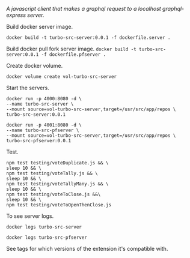 
*A javascript client that makes a graphql request to a localhost graphql-express server.*

Build docker server image.

`docker build -t turbo-src-server:0.0.1 -f dockerfile.server .`

Build docker pull fork server image.
`docker build -t turbo-src-server:0.0.1 -f dockerfile.pfserver .`

Create docker volume.

`docker volume create vol-turbo-src-server`

Start the servers.

```
docker run -p 4000:8080 -d \
--name turbo-src-server \
--mount source=vol-turbo-src-server,target=/usr/src/app/repos \
turbo-src-server:0.0.1
```

```
docker run -p 4001:8080 -d \
--name turbo-src-pfserver \
--mount source=vol-turbo-src-server,target=/usr/src/app/repos \
turbo-src-pfserver:0.0.1
```

Test.

```
npm test testing/voteDuplicate.js && \
sleep 10 && \
npm test testing/voteTally.js && \
sleep 10 && \
npm test testing/voteTallyMany.js && \
sleep 10 && \
npm test testing/voteToClose.js &&\
sleep 10 && \
npm test testing/voteToOpenThenClose.js
```

To see server logs.

`docker logs turbo-src-server`

`docker logs turbo-src-pfserver`

See tags for which versions of the extension it's compatible with.